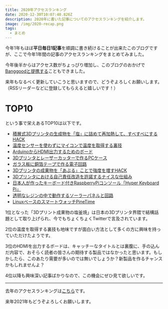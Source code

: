 ```yaml
---
title: 2020年アクセスランキング
date: 2020-12-30T10:07:40.826Z
description: 2020年に書いた記事についてのアクセスランキングを紹介します。
image: /img/2020-recap.png
tags:
  - まとめ
---
```

今年1年もほぼ**平日毎日1記事**を順調に書き続けることが出来たこのブログですが、ここで今年1年間の記事のアクセスランキングをまとめてみました。

今年後半からはアクセス数がちょっぴり増加し、このブログのおかげで[Banggoodと提携する](../../post/中国ecサイトbanggood)こともできました。

来年もなるべく更新していこうと思いますので、どうぞよろしくお願いします。（RSSリーダーなどに登録してもらえると嬉しいです！）

# TOP10

という事で栄えあるTOP10は以下です。

- [積層式3Dプリンタの生成物を「塩」に詰めて再加熱して、すべすべにするHACK](../../post/積層式3dプリンタの生成物を塩に詰めて再加熱してすべすべにするhack)
- [温度センサーを使わずにマイコンで温度を取得する裏技](../../post/温度センサーを使わずにマイコンで温度を取得する裏技)
- [ArduinoからHDMI出力するためのボード](../../post/arduinoからhdmi出力するためのボード/)
- [3Dプリンタとレーザーカッターで作るPCケース](../../post/3dプリンタとレーザーカッターで作るpcケース/)
- [ガラス板に銅箔テープで作る電子回路](../../post/ガラス板に銅箔テープで作る電子回路/)
- [3Dプリンタの成果物を「あぶる」ことで強度を増すHACK](../../post/3dプリンタの成果物をあぶることで強度を増すhack/)
- [3Dプリンタにおける自己責任改造を許諾するナイスな仕組み](../../post/3dプリンタにおける自己責任改造を許諾するナイスな仕組み/)
- [日本人が作ったキーボード付きRaspberryPiコンソール「Hyper Keyboard Pi」](../../post/日本人が作ったキーボード付きraspberrypiコンソール/)
- [透明なレジンの中で動作するソーラーパネルと回路](../../post/透明なレジンの中で動作するソーラーパネルと回路/)
- [LinuxベースのスマートウォッチPineTime](../../post/linuxベースのスマートウォッチpinetime/)

1位となった「3Dプリント成果物の塩釜焼」は日本の3Dプリンタ界隈で結構話題として取り上げられ、今でもちょくちょくTwitterで言及されています。

2位の温度を取得する裏技も地味ですが面白い方法として多くの方に興味を持っていただけたようです。

3位のHDMIを出力するボードは、キャッチーなタイトルとは裏腹に、手の込んだ内容で、おそらく読者の皆さんの期待する製品ではなかったと思います。もしかしたら、このあたり需要が多いのでは無いでしょうか？新製品を作るチャンスかもしれませんよ？

4位以降も興味深い記事ばかりなので、この機会にぜひ見て欲しいです。

---

去年のアクセスランキングは[こちら](../../post/2019アクセスランキング/)です。

来年2021年もどうぞよろしくお願いします。
